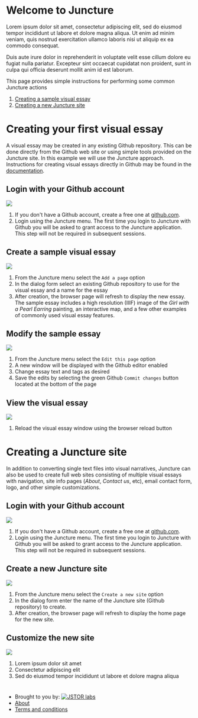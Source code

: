 <param ve-config component="default" fixed-header="true" logo="/images/logo-juncture.svg">
<param nav label="Contact Us" action="contact-us" icon="fas fa-envelope">
<param nav label="Documentation" action="load-page" path="/docs" icon="fas fa-envelope">
<param nav label="View page markdown" action="view-markdown" icon="fas fa-file-code">
<param nav if-authenticated>
<param nav if-authenticated label="Edit this page" action="edit-page" icon="fas fa-edit">
<param nav if-authenticated label="Add a page" action="add-page" icon="fas fa-file-medical">
<param nav if-authenticated label="Goto to GitHub" action="goto-github" icon="fab fa-github">
<param nav if-authenticated if-admin>
<param nav if-authenticated if-admin label="Create new site" action="create-site" icon="fas fa-plus-circle">
<param nav if-authenticated if-admin label="Software update" action="software-update" icon="fas fa-wrench">

# Welcome to Juncture
<param id="welcome">

Lorem ipsum dolor sit amet, consectetur adipiscing elit, sed do eiusmod tempor incididunt ut labore et dolore magna aliqua. Ut enim ad minim veniam, quis nostrud exercitation ullamco laboris nisi ut aliquip ex ea commodo consequat. 

Duis aute irure dolor in reprehenderit in voluptate velit esse cillum dolore eu fugiat nulla pariatur. Excepteur sint occaecat cupidatat non proident, sunt in culpa qui officia deserunt mollit anim id est laborum.

This page provides simple instructions for performing some common Juncture actions

1. [Creating a sample visual essay](#create-visual-essay)
2. [Creating a new Juncture site](#create-juncture-site)

# Creating your first visual essay
<param id="create-visual-essay" class="cards clamp-20">

A visual essay may be created in any existing Github repository.  This can be done directly from the Github web site or using simple tools provided on the Juncture site.  In this example we will use the Juncture approach.  Instructions for creating visual essays directly in Github may be found in the [documentation](/docs/create-visual-essay-in-github).

## Login with your Github account

![](/images/login-with-github.jpg)

1. If you don't have a Github account, create a free one at [github.com](https://github.com). 
2. Login using the Juncture menu.  The first time you login to Juncture with Github you will be asked to grant access to the Juncture application.  This step will not be required in subsequent sessions.

## Create a sample visual essay

![](/images/sample-essay.jpg)

1. From the Juncture menu select the `Add a page` option
2. In the dialog form select an existing Github repository to use for the visual essay and a name for the essay
3. After creation, the browser page will refresh to display the new essay.  The sample essay includes a high resolution (IIIF) image of the _Girl with a Pearl Earring_ painting, an interactive map, and a few other examples of commonly used visual essay features.

## Modify the sample essay

![](/images/edit-visual-essay.jpg)

1. From the Juncture menu select the `Edit this page` option
2. A new window will be displayed with the Github editor enabled
3. Change essay text and tags as desired
4. Save the edits by selecting the green Github `Commit changes` button located at the bottom of the page

## View the visual essay

![](https://upload.wikimedia.org/wikipedia/commons/6/67/Learning_Curve_--_Coming_Soon_Placeholder.png)

1. Reload the visual essay window using the browser reload button

# Creating a Juncture site
<param id="create-juncture-site" class="cards clamp-20">

In addition to converting single text files into visual narratives, Juncture can also be used to create full web sites consisting of multiple visual essays with navigation, site info pages (_About_, _Contact us_, etc), email contact form, logo, and other simple customizations.

## Login with your Github account

![](/images/login-with-github.jpg)

1. If you don't have a Github account, create a free one at [github.com](https://github.com). 
2. Login using the Juncture menu.  The first time you login to Juncture with Github you will be asked to grant access to the Juncture application.  This step will not be required in subsequent sessions.

## Create a new Juncture site

![](https://upload.wikimedia.org/wikipedia/commons/6/67/Learning_Curve_--_Coming_Soon_Placeholder.png)

1. From the Juncture menu select the `Create a new site` option
2. In the dialog form enter the name of the Juncture site (Github repository) to create.
3. After creation, the browser page will refresh to display the home page for the new site.

## Customize the new site

![](https://upload.wikimedia.org/wikipedia/commons/6/67/Learning_Curve_--_Coming_Soon_Placeholder.png)

1. Lorem ipsum dolor sit amet
2. Consectetur adipiscing elit
3. Sed do eiusmod tempor incididunt ut labore et dolore magna aliqua

#
<param class="footer">

- Brought to you by: [![JSTOR labs](/images/Labs_logo_knockout.svg "JSTOR Labs")](https://labs.jstor.org)
- [About](about)
- [Terms and conditions](terms-and-conditions)

